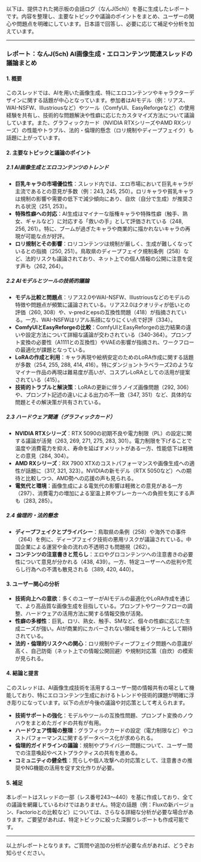以下は、提供された掲示板の会話ログ（なんJ(5ch)）を基に生成したレポートです。内容を整理し、主要なトピックや議論のポイントをまとめ、ユーザーの関心や問題点を明確にしています。日本語で回答し、必要に応じて補足や分析を加えています。

---

### レポート：なんJ(5ch) AI画像生成・エロコンテンツ関連スレッドの議論まとめ

#### 1. 概要
このスレッドでは、AIを用いた画像生成、特にエロコンテンツやキャラクターデザインに関する話題が中心となっています。参加者はAIモデル（例：リアス、WAI-NSFW、Illustriousなど）やツール（ComfyUI、EasyReforgeなど）の使用経験を共有し、技術的な問題解決や性癖に応じたカスタマイズ方法について議論しています。また、グラフィックカード（NVIDIA RTXシリーズやAMD RXシリーズ）の性能やトラブル、法的・倫理的懸念（ロリ規制やディープフェイク）も話題に上がっています。

#### 2. 主要なトピックと議論のポイント

##### 2.1 AI画像生成とエロコンテンツのトレンド
- **巨乳キャラの市場優位性**：スレッド内では、エロ市場において巨乳キャラが主流であるとの意見が多数（例：243, 245, 250）。ロリキャラや貧乳キャラは規制の影響や需要の低下で減少傾向にあり、自炊（自分で生成）が推奨される状況（251, 253）。
- **特殊性癖への対応**：AI生成はマイナーな版権キャラや特殊性癖（触手、熟女、ギャルなど）に対応する「救いの手」として評価されている（248, 256, 261）。特に、ブームが過ぎたキャラや商業的に描かれないキャラの再現が可能な点が好評。
- **ロリ規制とその影響**：ロリコンテンツは規制が厳しく、生成が難しくなっているとの指摘（250, 251）。鳥取県のディープフェイク規制条例（258）など、法的リスクも議論されており、ネット上での個人情報の公開に注意を促す声も（262, 264）。

##### 2.2 AIモデルとツールの技術的議論
- **モデル比較と問題点**：リアス2.0やWAI-NSFW、Illustriousなどのモデルの特徴や問題点が頻繁に議論されている。リアス2.0はクオリティが低いとの評価（260, 308）や、v-predとepsの互換性問題（418）が指摘されている。一方、WAI-NSFWはリアル系顔になりにくい点で好評（334）。
- **ComfyUIとEasyReforgeの比較**：ComfyUIとEasyReforgeの出力結果の違いや設定方法について詳細な議論が交わされている（340-364）。プロンプト変換の必要性（A1111との互換性）やVAEの影響が指摘され、ワークフローの最適化が課題となっている。
- **LoRAの作成と利用**：キャラ再現や絵柄安定のためのLoRA作成に関する話題が多数（254, 255, 288, 414, 416）。特にダンジョントラベラーズ2のようなマイナー作品の再現は難易度が高いが、コスプレLoRAとしての活用が提案されている（415）。
- **技術的トラブルと解決策**：LoRAの更新に伴うノイズ画像問題（292, 306）や、プロンプト記述の違いによる出力の不一致（347, 351）など、具体的な問題とその解決策が共有されている。

##### 2.3 ハードウェア関連（グラフィックカード）
- **NVIDIA RTXシリーズ**：RTX 5090の初期不良や電力制限（PL）の設定に関する議論が活発（263, 269, 271, 275, 283, 301）。電力制限を下げることで温度や消費電力を抑え、寿命を延ばすメリットがある一方、性能低下は軽微との意見（284, 304）。
- **AMD RXシリーズ**：RX 7900 XTXのコストパフォーマンスや画像生成への適性が話題に（317, 321, 323）。NVIDIAの新モデル（RTX 5050など）への期待と比較しつつ、AMD勢への応援の声も見られる。
- **電気代と環境**：画像生成による電気代の影響は軽微との意見がある一方（297）、消費電力の増加による室温上昇やブレーカーへの負担を気にする声も（283, 285）。

##### 2.4 倫理的・法的懸念
- **ディープフェイクとプライバシー**：鳥取県の条例（258）や海外での事件（264）を例に、ディープフェイク技術の悪用リスクが議論されている。中国企業による運営や金の流れの不透明さも問題視（262）。
- **コンテンツの注意書きと荒らし**：エロやグロコンテンツへの注意書きの必要性について意見が分かれる（438, 439）。一方、特定ユーザーへの批判や荒らし行為への不満も散見される（389, 420, 440）。

#### 3. ユーザー関心の分析
- **技術向上への意欲**：多くのユーザーがAIモデルの最適化やLoRA作成を通じて、より高品質な画像生成を目指している。プロンプトやワークフローの調整、ハードウェアの活用方法に関する情報交換が活発。
- **性癖の多様性**：巨乳、ロリ、熟女、触手、SMなど、個々の性癖に応じた生成ニーズが強い。AIが商業的にカバーされない領域を補うツールとして期待されている。
- **法的・倫理的リスクへの関心**：ロリ規制やディープフェイク問題への意識が高く、自己防衛（ネット上での情報公開回避）や規制対応策（自炊）の模索が見られる。

#### 4. 結論と提言
このスレッドは、AI画像生成技術を活用するユーザー間の情報共有の場として機能しており、特にエロコンテンツ生成におけるトレンドや技術的課題が明確に浮き彫りになっています。以下の点が今後の議論や対応策として考えられます。
- **技術サポートの強化**：モデルやツールの互換性問題、プロンプト変換のノウハウをまとめたガイドの共有が有用。
- **ハードウェア情報の整理**：グラフィックカードの設定（電力制限など）やコストパフォーマンスに関するデータベース化が求められる。
- **倫理的ガイドラインの議論**：規制やプライバシー問題について、ユーザー間での注意喚起やベストプラクティスの共有を進める。
- **コミュニティの健全性**：荒らしや個人攻撃への対応策として、注意書きの推奨やNG機能の活用を促す文化作りが必要。

#### 5. 補足
本レポートはスレッドの一部（レス番号243～440）を基に作成しており、全ての議論を網羅しているわけではありません。特定の話題（例：Fluxの新バージョン、Factorioとの比較など）については、さらなる詳細な分析が必要な場合があります。ご要望があれば、特定トピックに絞った深掘りレポートも作成可能です。

---

以上がレポートとなります。ご質問や追加の分析が必要な点があれば、どうぞお知らせください。